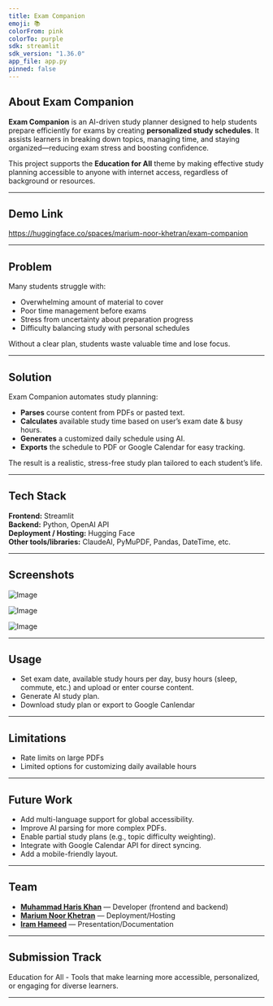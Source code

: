 ```yaml
---
title: Exam Companion
emoji: 📚
colorFrom: pink
colorTo: purple
sdk: streamlit
sdk_version: "1.36.0"
app_file: app.py
pinned: false
---
```


## About Exam Companion
**Exam Companion** is an AI-driven study planner designed to help students prepare efficiently for exams by creating **personalized study schedules**.   It assists learners in breaking down topics, managing time, and staying organized—reducing exam stress and boosting confidence.  

This project supports the **Education for All** theme by making effective study planning accessible to anyone with internet access, regardless of background or resources.

---

## Demo Link
https://huggingface.co/spaces/marium-noor-khetran/exam-companion 

---

## Problem
Many students struggle with:
- Overwhelming amount of material to cover  
- Poor time management before exams  
- Stress from uncertainty about preparation progress  
- Difficulty balancing study with personal schedules  

Without a clear plan, students waste valuable time and lose focus.

---

## Solution
Exam Companion automates study planning:
- **Parses** course content from PDFs or pasted text.  
- **Calculates** available study time based on user’s exam date & busy hours.  
- **Generates** a customized daily schedule using AI.  
- **Exports** the schedule to PDF or Google Calendar for easy tracking.  

The result is a realistic, stress-free study plan tailored to each student’s life.

---

## Tech Stack
**Frontend:** Streamlit  
**Backend:** Python, OpenAI API    
**Deployment / Hosting:** Hugging Face    
**Other tools/libraries:** ClaudeAI, PyMuPDF, Pandas, DateTime, etc.

---

## Screenshots
![Image](https://github.com/user-attachments/assets/bc33bc11-8aef-4cdf-945e-efa82fe84581)

![Image](https://github.com/user-attachments/assets/f693d7c0-44da-4c87-8b4f-8b78b840238f)

![Image](https://github.com/user-attachments/assets/d7f30af6-a629-4881-a5ca-09de6caec617)  

---

## Usage
- Set exam date, available study hours per day, busy hours (sleep, commute, etc.) and upload or enter course content.
- Generate AI study plan.
- Download study plan or export to Google Canlendar

---

## Limitations
- Rate limits on large PDFs
- Limited options for customizing daily available hours

---

## Future Work
- Add multi-language support for global accessibility.
- Improve AI parsing for more complex PDFs.
- Enable partial study plans (e.g., topic difficulty weighting).
- Integrate with Google Calendar API for direct syncing.
- Add a mobile-friendly layout.

---

## Team
- [**Muhammad Haris Khan**](https://github.com/ali-haris) — Developer (frontend and backend)
- [**Marium Noor Khetran**](https://github.com/mariumnoorkhetran) — Deployment/Hosting  
- [**Iram Hameed**](https://github.com/se-iram) — Presentation/Documentation

---
## Submission Track

Education for All - Tools that make learning more accessible, personalized, or engaging for diverse learners.

---

